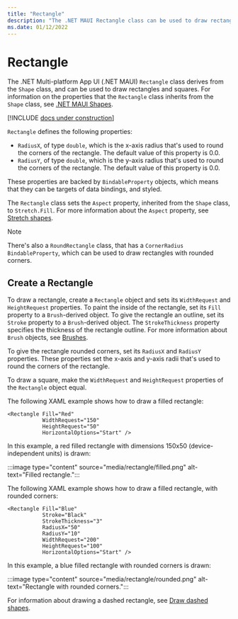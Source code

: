 ```yaml
---
title: "Rectangle"
description: "The .NET MAUI Rectangle class can be used to draw rectangles."
ms.date: 01/12/2022
---
```


# Rectangle

The .NET Multi-platform App UI (.NET MAUI) `Rectangle` class derives from the `Shape` class, and can be used to draw rectangles and squares. For information on the properties that the `Rectangle` class inherits from the `Shape` class, see [.NET MAUI Shapes](index.md).

[!INCLUDE [docs under construction](~/includes/preview-note.md)]

`Rectangle` defines the following properties:

- `RadiusX`, of type `double`, which is the x-axis radius that's used to round the corners of the rectangle. The default value of this property is 0.0.
- `RadiusY`, of type `double`, which is the y-axis radius that's used to round the corners of the rectangle. The default value of this property is 0.0.

These properties are backed by `BindableProperty` objects, which means that they can be targets of data bindings, and styled.

The `Rectangle` class sets the `Aspect` property, inherited from the `Shape` class, to `Stretch.Fill`. For more information about the `Aspect` property, see [Stretch shapes](index.md#stretch-shapes).

> [!NOTE]
> There's also a `RoundRectangle` class, that has a `CornerRadius` `BindableProperty`, which can be used to draw rectangles with rounded corners.

## Create a Rectangle

To draw a rectangle, create a `Rectangle` object and sets its `WidthRequest` and `HeightRequest` properties. To paint the inside of the rectangle, set its `Fill` property to a `Brush`-derived object. To give the rectangle an outline, set its `Stroke` property to a `Brush`-derived object. The `StrokeThickness` property specifies the thickness of the rectangle outline. For more information about `Brush` objects, see [Brushes](~/user-interface/brushes/index.md).

To give the rectangle rounded corners, set its `RadiusX` and `RadiusY` properties. These properties set the x-axis and y-axis radii that's used to round the corners of the rectangle.

To draw a square, make the `WidthRequest` and `HeightRequest` properties of the `Rectangle` object equal.

The following XAML example shows how to draw a filled rectangle:

```xaml
<Rectangle Fill="Red"
           WidthRequest="150"
           HeightRequest="50"
           HorizontalOptions="Start" />
```

In this example, a red filled rectangle with dimensions 150x50 (device-independent units) is drawn:

:::image type="content" source="media/rectangle/filled.png" alt-text="Filled rectangle.":::

The following XAML example shows how to draw a filled rectangle, with rounded corners:

```xaml
<Rectangle Fill="Blue"
           Stroke="Black"
           StrokeThickness="3"
           RadiusX="50"
           RadiusY="10"
           WidthRequest="200"
           HeightRequest="100"
           HorizontalOptions="Start" />
```

In this example, a blue filled rectangle with rounded corners is drawn:

:::image type="content" source="media/rectangle/rounded.png" alt-text="Rectangle with rounded corners.":::

For information about drawing a dashed rectangle, see [Draw dashed shapes](index.md#draw-dashed-shapes).
